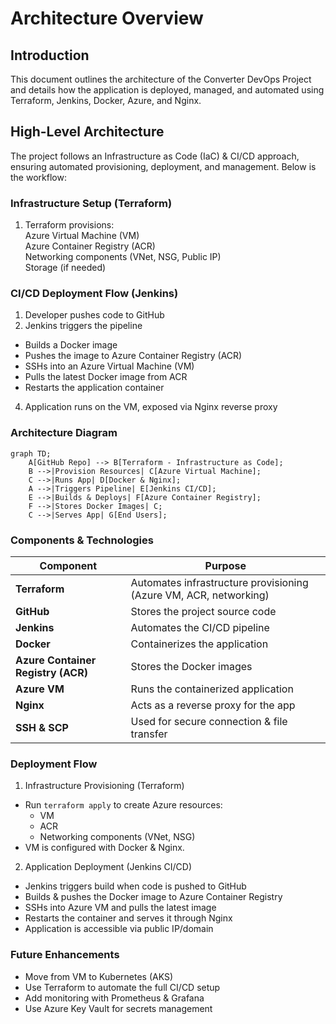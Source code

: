 # Architecture Overview

## Introduction
This document outlines the architecture of the Converter DevOps Project and details how the application is deployed, managed, and automated using Terraform, Jenkins, Docker, Azure, and Nginx.


## High-Level Architecture
The project follows an Infrastructure as Code (IaC) & CI/CD approach, ensuring automated provisioning, deployment, and management. Below is the workflow:


### Infrastructure Setup (Terraform)
1. Terraform provisions: </br>
Azure Virtual Machine (VM) </br>
Azure Container Registry (ACR) </br>
Networking components (VNet, NSG, Public IP) </br>
Storage (if needed)


### CI/CD Deployment Flow (Jenkins)
1. Developer pushes code to GitHub
2. Jenkins triggers the pipeline </br>
- Builds a Docker image </br>
- Pushes the image to Azure Container Registry (ACR) </br>
- SSHs into an Azure Virtual Machine (VM) </br>
- Pulls the latest Docker image from ACR </br>
- Restarts the application container
4. Application runs on the VM, exposed via Nginx reverse proxy


### Architecture Diagram

```mermaid
graph TD;
    A[GitHub Repo] --> B[Terraform - Infrastructure as Code];
    B -->|Provision Resources| C[Azure Virtual Machine];
    C -->|Runs App| D[Docker & Nginx];
    A -->|Triggers Pipeline| E[Jenkins CI/CD];
    E -->|Builds & Deploys| F[Azure Container Registry];
    F -->|Stores Docker Images| C;
    C -->|Serves App| G[End Users];
```


### Components & Technologies

| **Component** | **Purpose** |
|--------------|------------|
| **Terraform** | Automates infrastructure provisioning (Azure VM, ACR, networking) |
| **GitHub** | Stores the project source code |
| **Jenkins** | Automates the CI/CD pipeline |
| **Docker** | Containerizes the application |
| **Azure Container Registry (ACR)** | Stores the Docker images |
| **Azure VM** | Runs the containerized application |
| **Nginx** | Acts as a reverse proxy for the app |
| **SSH & SCP** | Used for secure connection & file transfer |


### Deployment Flow
1. Infrastructure Provisioning (Terraform)
- Run `terraform apply` to create Azure resources:
    - VM
    - ACR
    - Networking components (VNet, NSG)
- VM is configured with Docker & Nginx.
  
2. Application Deployment (Jenkins CI/CD)
- Jenkins triggers build when code is pushed to GitHub
- Builds & pushes the Docker image to Azure Container Registry
- SSHs into Azure VM and pulls the latest image
- Restarts the container and serves it through Nginx
- Application is accessible via public IP/domain

  
### Future Enhancements
- Move from VM to Kubernetes (AKS)
- Use Terraform to automate the full CI/CD setup
- Add monitoring with Prometheus & Grafana
- Use Azure Key Vault for secrets management
